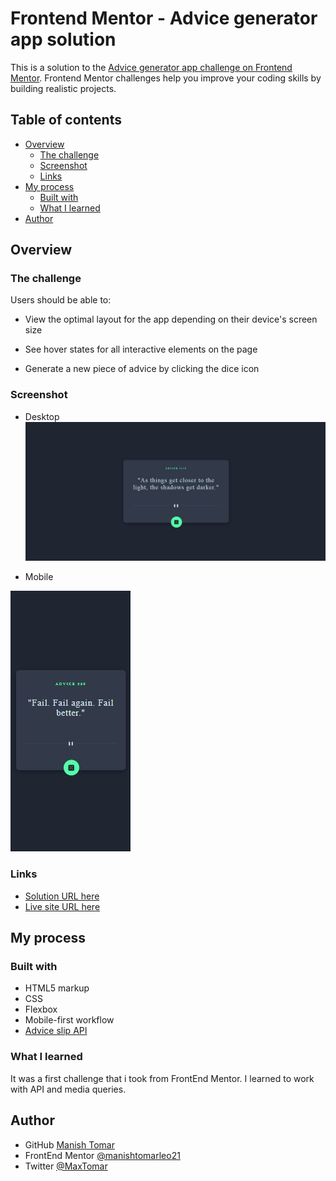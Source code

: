 # Frontend Mentor - Advice generator app solution

This is a solution to the [Advice generator app challenge on Frontend Mentor](https://www.frontendmentor.io/challenges/advice-generator-app-QdUG-13db). Frontend Mentor challenges help you improve your coding skills by building realistic projects.

## Table of contents

- [Overview](#overview)
  - [The challenge](#the-challenge)
  - [Screenshot](#screenshot)
  - [Links](#links)
- [My process](#my-process)
  - [Built with](#built-with)
  - [What I learned](#what-i-learned)
- [Author](#author)


## Overview

### The challenge

Users should be able to:

- View the optimal layout for the app depending on their device's screen size

- See hover states for all interactive elements on the page

- Generate a new piece of advice by clicking the dice icon
 

### Screenshot

- Desktop 
![](./screenshot/Desktop-view.JPG)

- Mobile 

![](./screenshot/Mobile-view.JPG)


### Links

- [Solution URL here](https://github.com/manishtomarleo21/advice-generator-app-main)
- [Live site URL here](https://manishtomarleo21.github.io/advice-generator-app-main/)

## My process

### Built with

- HTML5 markup
- CSS
- Flexbox
- Mobile-first workflow
- [Advice slip API](https://api.adviceslip.com/#top)


### What I learned

It was a first challenge that i took from FrontEnd Mentor. I learned to work with API and media queries.

## Author

- GitHub [Manish Tomar](https://github.com/manishtomarleo21?tab=repositories)
- FrontEnd Mentor [@manishtomarleo21](https://www.frontendmentor.io/profile/yourusername)
- Twitter [@MaxTomar](https://twitter.com/MaxTomar)



